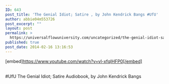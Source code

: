 ```yaml
---
ID: 643
post_title: 'The Genial Idiot; Satire , by John Kendrick Bangs #UfU'
author: abbie04m553726
post_excerpt: ""
layout: post
permalink: >
  https://universalflowuniversity.com/uncategorized/the-genial-idiot-satire-by-john-kendrick-bangs-ufu/
published: true
post_date: 2014-02-16 13:16:53
---
```

[embed]https://www.youtube.com/watch?v=vl-xfqIHFP0[/embed]</br></br>
<p>#UfU The Genial Idiot; Satire Audiobook, by John Kendrick Bangs </p>